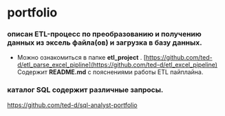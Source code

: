 # portfolio
### описан ETL-процесс по преобразованию и получению данных из эксель файла(ов) и загрузка в базу данных.
* Можно ознакомиться в папке **etl_project** .
[https://github.com/ted-d/etl_parse_excel_pipline](https://github.com/ted-d/etl_excel_pipeline) <br>
Содержит **README.md** с пояснениями работы ETL пайплайна.
### каталог **SQL** содержит различные запросы. 
https://github.com/ted-d/sql-analyst-portfolio
